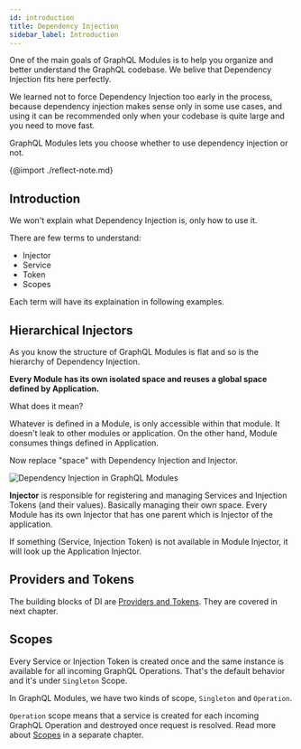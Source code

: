 ```yaml
---
id: introduction
title: Dependency Injection
sidebar_label: Introduction
---
```


One of the main goals of GraphQL Modules is to help you organize and better understand the GraphQL codebase. We belive that Dependency Injection fits here perfectly.

We learned not to force Dependency Injection too early in the process, because dependency injection makes sense only in some use cases, and using it can be recommended only when your codebase is quite large and you need to move fast.

GraphQL Modules lets you choose whether to use dependency injection or not.

{@import ./reflect-note.md}

## Introduction

We won't explain what Dependency Injection is, only how to use it.

There are few terms to understand:

- Injector
- Service
- Token
- Scopes

Each term will have its explaination in following examples.

## Hierarchical Injectors

As you know the structure of GraphQL Modules is flat and so is the hierarchy of Dependency Injection.

**Every Module has its own isolated space and reuses a global space defined by Application.**

What does it mean?

Whatever is defined in a Module, is only accessible within that module. It doesn't leak to other modules or application. On the other hand, Module consumes things defined in Application.

Now replace "space" with Dependency Injection and Injector.

![Dependency Injection in GraphQL Modules](/img/docs/di.png)

**Injector** is responsible for registering and managing Services and Injection Tokens (and their values). Basically managing their own space. Every Module has its own Injector that has one parent which is Injector of the application.

If something (Service, Injection Token) is not available in Module Injector, it will look up the Application Injector.

## Providers and Tokens

The building blocks of DI are [Providers and Tokens](./providers). They are covered in next chapter.

## Scopes

Every Service or Injection Token is created once and the same instance is available for all incoming GraphQL Operations. That's the default behavior and it's under `Singleton` Scope.

In GraphQL Modules, we have two kinds of scope, `Singleton` and `Operation`.

`Operation` scope means that a service is created for each incoming GraphQL Operation and destroyed once request is resolved. Read more about [Scopes](./scopes.md) in a separate chapter.
